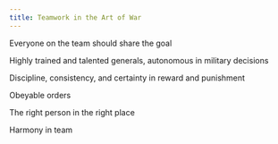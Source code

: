 ```yaml
---
title: Teamwork in the Art of War 
---
```


Everyone on the team should share the goal 

Highly trained and talented generals, autonomous in military decisions

Discipline, consistency, and certainty in reward and punishment 

Obeyable orders

The right person in the right place 

Harmony in team

